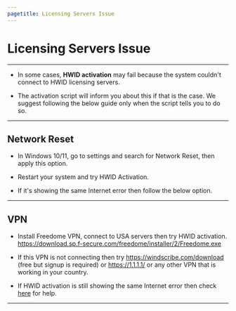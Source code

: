 ```yaml
---
pagetitle: Licensing Servers Issue
---
```


# Licensing Servers Issue

------------------------------------------------------------------------

-   In some cases, **HWID activation** may fail because the system couldn't connect to HWID licensing servers.

-   The activation script will inform you about this if that is the case. We suggest following the below guide only when the script tells you to do so.

------------------------------------------------------------------------

## Network Reset

-   In Windows 10/11, go to settings and search for Network Reset, then apply this option.

-   Restart your system and try HWID Activation.

-   If it's showing the same Internet error then follow the below option.

------------------------------------------------------------------------

## VPN

-   Install Freedome VPN, connect to USA servers then try HWID activation.\
    <https://download.sp.f-secure.com/freedome/installer/2/Freedome.exe>

-   If this VPN is not connecting then try <https://windscribe.com/download> (free but signup is required) or <https://1.1.1.1/> or any other VPN that is working in your country.

-   If HWID activation is still showing the same Internet error then check [here](troubleshoot.html) for help.

------------------------------------------------------------------------
